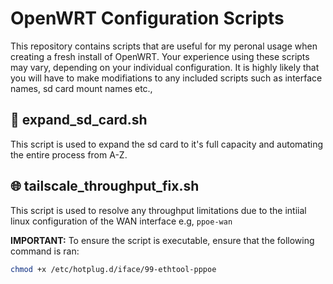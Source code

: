 # OpenWRT Configuration Scripts

This repository contains scripts that are useful for my peronal usage when creating a fresh install of OpenWRT. Your experience using these scripts may vary, depending on your individual configuration. It is highly likely that you will have to make modifiations to any included scripts such as interface names, sd card mount names etc.,

## 💾 expand_sd_card.sh
This script is used to expand the sd card to it's full capacity and automating the entire process from A-Z.

## 🌐 tailscale_throughput_fix.sh
This script is used to resolve any throughput limitations due to the intiial linux configuration of the WAN interface e.g, `ppoe-wan`

**IMPORTANT:** To ensure the script is executable, ensure that the following command is ran:
```bash
chmod +x /etc/hotplug.d/iface/99-ethtool-pppoe
```
